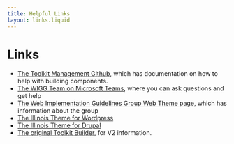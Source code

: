 ```yaml
---
title: Helpful Links
layout: links.liquid
---
```

# Links

* <a href="https://github.com/web-illinois/toolkit-management">The Toolkit Management Github</a>, which has documentation on how to help with building components. 
* <a href="https://go.illinois.edu/WIGGTeam">The WIGG Team on Microsoft Teams</a>, where you can ask questions and get help
* <a href="https://webtheme.illinois.edu/">The Web Implementation Guidelines Group Web Theme page</a>, which has information about the group
* <a href="https://wordpress.webtheme.illinois.edu/">The Illinois Theme for Wordpress</a>
* <a href="https://drupal.webtheme.illinois.edu/">The Illinois Theme for Drupal</a>
* <a href="https://builder.toolkit.illinois.edu">The original Toolkit Builder</a>, for V2 information. 

